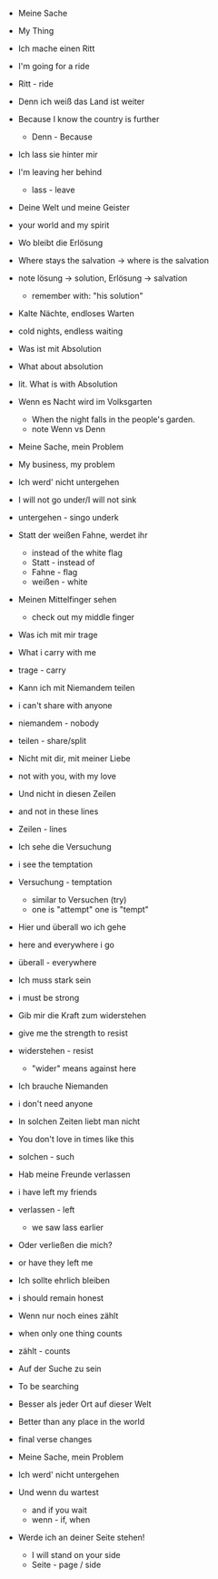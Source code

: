 - Meine Sache
- My Thing

- Ich mache einen Ritt
- I'm going for a ride
- Ritt - ride

- Denn ich weiß das Land ist weiter
- Because I know the country is further
  - Denn - Because

- Ich lass sie hinter mir
- I'm leaving her behind
  - lass - leave

- Deine Welt und meine Geister
- your world and my spirit

- Wo bleibt die Erlösung
- Where stays the salvation -> where is the salvation
- note lösung -> solution, Erlösung -> salvation
  - remember with: "his solution"

- Kalte Nächte, endloses Warten
- cold nights, endless waiting

- Was ist mit Absolution
- What about absolution
 - lit. What is with Absolution

- Wenn es Nacht wird im Volksgarten
  - When the night falls in the people's garden.
  - note Wenn vs Denn

- Meine Sache, mein Problem
- My business, my problem

- Ich werd' nicht untergehen
- I will not go under/I will not sink
- untergehen - singo underk

- Statt der weißen Fahne, werdet ihr
  - instead of the white flag
  - Statt - instead of
  - Fahne - flag
  - weißen - white

- Meinen Mittelfinger sehen
  - check out my middle finger

- Was ich mit mir trage
- What i carry with me
- trage - carry

- Kann ich mit Niemandem teilen
- i can't share with anyone
- niemandem - nobody
- teilen - share/split

- Nicht mit dir, mit meiner Liebe
- not with you, with my love

- Und nicht in diesen Zeilen
- and not in these lines
- Zeilen - lines

- Ich sehe die Versuchung
- i see the temptation
- Versuchung - temptation
  - similar to Versuchen (try)
  - one is "attempt" one is "tempt"

- Hier und überall wo ich gehe
- here and everywhere i go
- überall - everywhere

- Ich muss stark sein
- i must be strong

- Gib mir die Kraft zum widerstehen
- give me the strength to resist
- widerstehen - resist
  - "wider" means against here

- Ich brauche Niemanden
- i don't need anyone

- In solchen Zeiten liebt man nicht
- You don't love in times like this
- solchen - such

- Hab meine Freunde verlassen
- i have left my friends
- verlassen - left
  - we saw lass earlier

- Oder verließen die mich?
- or have they left me

- Ich sollte ehrlich bleiben
- i should remain honest

- Wenn nur noch eines zählt
- when only one thing counts
- zählt - counts

- Auf der Suche zu sein
- To be searching

- Besser als jeder Ort auf dieser Welt
- Better than any place in the world

- final verse changes

- Meine Sache, mein Problem
- Ich werd' nicht untergehen
- Und wenn du wartest
  - and if you wait
  - wenn - if, when
- Werde ich an deiner Seite stehen!
  - I will stand on your side
  - Seite - page / side